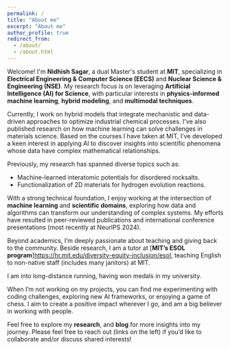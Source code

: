 ```yaml
---
permalink: /
title: "About me"
excerpt: "About me"
author_profile: true
redirect_from: 
  - /about/
  - /about.html
---
```


<!-- This is the front page of a website that is powered by the [Academic Pages template](https://github.com/academicpages/academicpages.github.io) and hosted on GitHub pages. [GitHub pages](https://pages.github.com) is a free service in which websites are built and hosted from code and data stored in a GitHub repository, automatically updating when a new commit is made to the repository. This template was forked from the [Minimal Mistakes Jekyll Theme](https://mmistakes.github.io/minimal-mistakes/) created by Michael Rose, and then extended to support the kinds of content that academics have: publications, talks, teaching, a portfolio, blog posts, and a dynamically-generated CV. You can fork [this template](https://github.com/academicpages/academicpages.github.io) right now, modify the configuration and markdown files, add your own PDFs and other content, and have your own site for free, with no ads!
-->

Welcome! I'm **Nidhish Sagar**, a dual Master's student at **MIT**, specializing in **Electrical Engineering & Computer Science (EECS)** and **Nuclear Science & Engineering (NSE)**. My research focus is on leveraging **Artificial Intelligence (AI) for Science**, with particular interests in **physics-informed machine learning**, **hybrid modeling**, and **multimodal techniques**.

Currently, I work on hybrid models that integrate mechanistic and data-driven approaches to optimize industrial chemical processes. I've also published research on how machine learning can solve challenges in materials science. Based on the courses I have taken at MIT, I've developed a keen interest in applying AI to discover insights into scientific phenomena whose data have complex mathematical relationships. 

Previously, my research has spanned diverse topics such as:
- Machine-learned interatomic potentials for disordered rocksalts.
- Functionalization of 2D materials for hydrogen evolution reactions.

With a strong technical foundation, I enjoy working at the intersection of **machine learning** and **scientific domains**, exploring how data and algorithms can transform our understanding of complex systems. My efforts have resulted in peer-reviewed publications and international conference presentations (most recently at NeurIPS 2024).

Beyond academics, I’m deeply passionate about teaching and giving back to the community. Beside research, I am a tutor at [**MIT’s ESOL program**]https://hr.mit.edu/diversity-equity-inclusion/esol, teaching English to non-native staff (includes many janitors) at MIT.

I am into long-distance running, having won medals in my university.

When I’m not working on my projects, you can find me experimenting with coding challenges, exploring new AI frameworks, or enjoying a game of chess. I aim to create a positive impact wherever I go, and am a big believer in working with people.

Feel free to explore my **research**, and **blog** for more insights into my journey. Please feel free to reach out (links on the left) if you’d like to collaborate and/or discuss shared interests!

